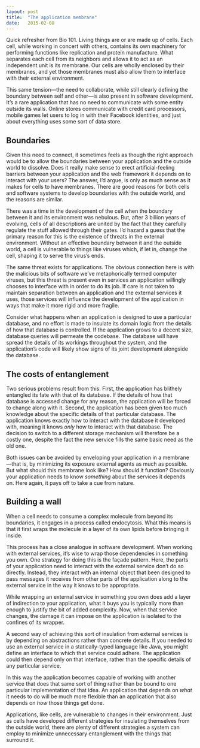 ```yaml
---
layout: post
title:  "The application membrane"
date:   2015-02-08
---
```


Quick refresher from Bio 101. Living things are or are made up of cells. Each cell, while working in concert with others, contains its own machinery for performing functions like replication and protein manufacture. What separates each cell from its neighbors and allows it to act as an independent unit is its membrane. Our cells are wholly enclosed by their membranes, and yet those membranes must also allow them to interface with their external environment.

This same tension—the need to collaborate, while still clearly defining the boundary between self and other—is also present in software development. It’s a rare application that has no need to communicate with some entity outside its walls. Online stores communicate with credit card processors, mobile games let users to log in with their Facebook identities, and just about everything uses some sort of data store.

## Boundaries

Given this need to connect, it sometimes feels as though the right approach would be to allow the boundaries between your application and the outside world to dissolve. Does it really make sense to erect artificial-feeling barriers between your application and the web framework it depends on to interact with your users? The answer, I’d argue, is only as much sense as it makes for cells to have membranes. There are good reasons for both cells and software systems to develop boundaries with the outside world, and the reasons are similar.

There was a time in the development of the cell when the boundary between it and its environment was nebulous. But, after 3 billion years of evolving, cells of all descriptions are united by the fact that they carefully regulate the stuff allowed through their gates. I’d hazard a guess that the primary reason for this is the existence of threats in the external environment. Without an effective boundary between it and the outside world, a cell is vulnerable to things like viruses which, if let in, change the cell, shaping it to serve the virus’s ends.

The same threat exists for applications. The obvious connection here is with the malicious bits of software we’ve metaphorically termed computer viruses, but this threat is present even in services an application willingly chooses to interface with in order to do its job. If care is not taken to maintain separation between an application and the external services it uses, those services will influence the development of the application in ways that make it more rigid and more fragile.

Consider what happens when an application is designed to use a particular database, and no effort is made to insulate its domain logic from the details of how that database is controlled. If the application grows to a decent size, database queries will permeate the codebase. The database will have spread the details of its workings throughout the system, and the application’s code will likely show signs of its joint development alongside the database.

## The costs of entanglement

Two serious problems result from this. First, the application has blithely entangled its fate with that of its database. If the details of how that database is accessed change for any reason, the application will be forced to change along with it. Second, the application has been given too much knowledge about the specific details of that particular database. The application knows exactly how to interact with the database it developed with, meaning it knows *only* how to interact with that database. The decision to switch to a different storage mechanism will therefore be a costly one, despite the fact the new service fills the same basic need as the old one.

Both issues can be avoided by enveloping your application in a membrane—that is, by minimizing its exposure external agents as much as possible. But what should this membrane look like? How should it function? Obviously your application needs to know *something* about the services it depends on. Here again, it pays off to take a cue from nature.

## Building a wall

When a cell needs to consume a complex molecule from beyond its boundaries, it engages in a process called endocytosis. What this means is that it first wraps the molecule in a layer of its own lipids before bringing it inside.

This process has a close analogue in software development. When working with external services, it’s wise to wrap those dependencies in something you own. One strategy for doing this is the façade pattern. Here, the parts of your application need to interact with the external service don’t do so directly. Instead, they interact with an internal object that been designed to pass messages it receives from other parts of the application along to the external service in the way it knows to be appropriate.

While wrapping an external service in something you own does add a layer of indirection to your application, what it buys you is typically more than enough to justify the bit of added complexity. Now, when that service changes, the damage it can impose on the application is isolated to the confines of its wrapper.

A second way of achieving this sort of insulation from external services is by depending on abstractions rather than concrete details. If you needed to use an external service in a statically-typed language like Java, you might define an interface to which that service could adhere. The application could then depend only on that interface, rather than the specific details of any particular service.

In this way the application becomes capable of working with another service that does that same sort of thing rather than be bound to one particular implementation of that idea. An application that depends on *what* it needs to do will be much more flexible than an application that also depends on *how* those things get done.

Applications, like cells, are vulnerable to changes in their environment. Just as cells have developed different strategies for insulating themselves from the outside world, there are plenty of different strategies a system can employ to minimize unnecessary entanglement with the things that surround it.
